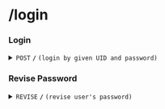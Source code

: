 # /login

### Login
<details>
<summary><code>POST</code> <code><b>/</b></code> <code>(login by given UID and password)</code></summary>

##### Header
| key | value | desciption |
|-----|-------|------------|
|-----|-------|------------|

##### Path Parameters
| key | required | datatype | desciption |
|-----|----------|----------|------------|
|UID|true|string|ID for the user|
|password|true|string|Password for the user|

##### Responses
| http code | content-type | response |
|-----------|--------------|----------|
|200|application/json|{"message": "Login successfully!"}|
|400|application/json|{"message": "Bad request - Invalid UID or password."}|
|500|application/json|{"message": "Server error."}|

</details>

### Revise Password

<details>
<summary><code>REVISE</code> <code><b>/</b></code> <code>(revise user's password)</code></summary>

<br />New pwd should be different from the old one.

#### Header
| key | value | desciption |
|-----|-------|------------|
|-----|-------|------------|

#### Path Parameters
| key | required | datatype | desciption |
|-----|----------|----------|------------|
|UID|true|string|ID for the user|
|old password|true|string|Old password for the user|
|new password|true|string|New Password for the user|
|new password|true|string|New Password for the user (enter again)|

#### Responses
| http code | content-type | response |
|-----------|--------------|----------|
|200|application/json|{"message": "Revise password successfully!"}|
|400|application/json|{"message": "Bad request - Invalid password."}|
|500|application/json|{"message": "Server error."}|

</details>